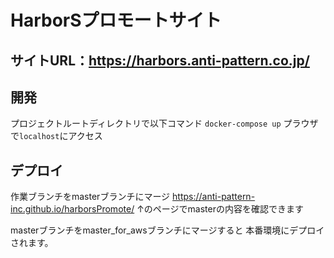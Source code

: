 # HarborSプロモートサイト

## サイトURL：https://harbors.anti-pattern.co.jp/

## 開発
プロジェクトルートディレクトリで以下コマンド
`docker-compose up`
プラウザで`localhost`にアクセス

## デプロイ
作業ブランチをmasterブランチにマージ
https://anti-pattern-inc.github.io/harborsPromote/
↑のページでmasterの内容を確認できます

masterブランチをmaster_for_awsブランチにマージすると
本番環境にデプロイされます。
